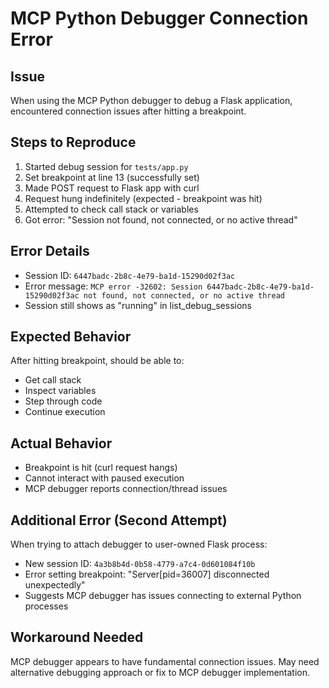 # MCP Python Debugger Connection Error

## Issue
When using the MCP Python debugger to debug a Flask application, encountered connection issues after hitting a breakpoint.

## Steps to Reproduce
1. Started debug session for `tests/app.py`
2. Set breakpoint at line 13 (successfully set)
3. Made POST request to Flask app with curl
4. Request hung indefinitely (expected - breakpoint was hit)
5. Attempted to check call stack or variables
6. Got error: "Session not found, not connected, or no active thread"

## Error Details
- Session ID: `6447badc-2b8c-4e79-ba1d-15290d02f3ac`
- Error message: `MCP error -32602: Session 6447badc-2b8c-4e79-ba1d-15290d02f3ac not found, not connected, or no active thread`
- Session still shows as "running" in list_debug_sessions

## Expected Behavior
After hitting breakpoint, should be able to:
- Get call stack
- Inspect variables
- Step through code
- Continue execution

## Actual Behavior
- Breakpoint is hit (curl request hangs)
- Cannot interact with paused execution
- MCP debugger reports connection/thread issues

## Additional Error (Second Attempt)
When trying to attach debugger to user-owned Flask process:
- New session ID: `4a3b8b4d-0b58-4779-a7c4-0d601084f10b`
- Error setting breakpoint: "Server[pid=36007] disconnected unexpectedly"
- Suggests MCP debugger has issues connecting to external Python processes

## Workaround Needed
MCP debugger appears to have fundamental connection issues. May need alternative debugging approach or fix to MCP debugger implementation.